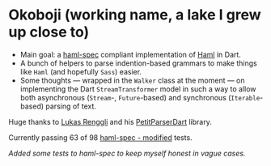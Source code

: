 # Okoboji (working name, a lake I grew up close to)

 * Main goal: a [haml-spec](https://github.com/haml/haml-spec) compliant implementation of [Haml](http://haml.info/) in Dart.
 * A bunch of helpers to parse indention-based grammars to make things like `Haml` (and hopefully `Sass`) easier.
 * Some thoughts — wrapped in the `Walker` class at the moment — on implementing the Dart `StreamTransformer` model in such a way to allow both asynchronous (`Stream`-, `Future`-based) and synchronous (`Iterable`-based) parsing of text.

Huge thanks to [Lukas Renggli](http://www.lukas-renggli.ch/) and his [PetitParserDart](https://github.com/renggli/PetitParserDart) library.

Currently passing 63 of 98 [haml-spec - modified](https://github.com/kevmoo/haml-spec) tests.

*Added some tests to haml-spec to keep myself honest in vague cases.*
